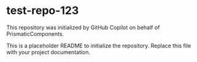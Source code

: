 # test-repo-123

This repository was initialized by GitHub Copilot on behalf of PrismaticComponents.

This is a placeholder README to initialize the repository. Replace this file with your project documentation.
